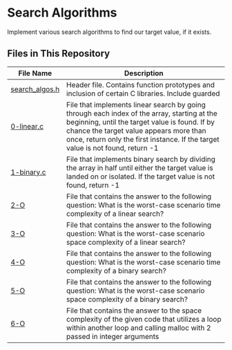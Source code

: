 # Search Algorithms

Implement various search algorithms to find our target value, if it exists.

## Files in This Repository
| File Name | Description |
| --- | --- |
|[search_algos.h](https://github.com/Alouie412/holbertonschool-low_level_programming/blob/master/0x1E-search_algorithms/search_algos.h) | Header file. Contains function prototypes and inclusion of certain C libraries. Include guarded |
|[0-linear.c](https://github.com/Alouie412/holbertonschool-low_level_programming/blob/master/0x1E-search_algorithms/0-linear.c) | File that implements linear search by going through each index of the array, starting at the beginning, until the target value is found. If by chance the target value appears more than once, return only the first instance. If the target value is not found, return -1 |
|[1-binary.c](https://github.com/Alouie412/holbertonschool-low_level_programming/blob/master/0x1E-search_algorithms/1-binary.c) | File that implements binary search by dividing the array in half until either the target value is landed on or isolated. If the target value is not found, return -1 |
|[2-O](https://github.com/Alouie412/holbertonschool-low_level_programming/blob/master/0x1E-search_algorithms/2-O) | File that contains the answer to the following question: What is the worst-case scenario time complexity of a linear search? |
|[3-O](https://github.com/Alouie412/holbertonschool-low_level_programming/blob/master/0x1E-search_algorithms/3-O) | File that contains the answer to the following question: What is the worst-case scenario space complexity of a linear search? |
|[4-O](https://github.com/Alouie412/holbertonschool-low_level_programming/blob/master/0x1E-search_algorithms/4-O) | File that contains the answer to the following question: What is the worst-case scenario time complexity of a binary search? |
|[5-O](https://github.com/Alouie412/holbertonschool-low_level_programming/blob/master/0x1E-search_algorithms/5-O) | File that contains the answer to the following question: What is the worst-case scenario space complexity of a binary search? |
|[6-O](https://github.com/Alouie412/holbertonschool-low_level_programming/blob/master/0x1E-search_algorithms/6-O) | File that contains the answer to the space complexity of the given code that utilizes a loop within another loop and calling malloc with 2 passed in integer arguments |
